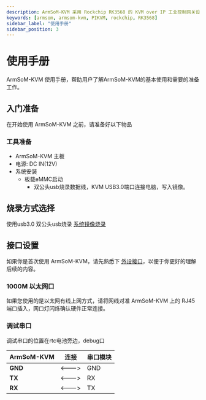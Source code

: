 ```yaml
---
description: ArmSoM-KVM 采用 Rockchip RK3568 的 KVM over IP 工业控制网关设计。ArmSoM-KVM是一款专为工业设备远程监控和控制而设计的IP KVM设备。它可以将生产线机器的工控计算机的视频、鼠标、键盘通过网络连接到远程控制台，实现机器的远程管理。该设备还提供一个用于连接本地控制台的端口，支持机器本地管理。
keywords: [armsom, armsom-kvm, PIKVM, rockchip, RK3568]
sidebar_label: "使用手册"
sidebar_position: 3
---
```


# 使用手册

ArmSoM-KVM 使用手册，帮助用户了解ArmSoM-KVM的基本使用和需要的准备工作。 


## 入门准备
在开始使用 ArmSoM-KVM 之前，请准备好以下物品

### 工具准备
* ArmSoM-KVM 主板
* 电源: DC IN(12V)
* 系统安装
  * 板载eMMC启动
    * 双公头usb烧录数据线，KVM USB3.0端口连接电脑，写入镜像。

## 烧录方式选择

使用usb3.0 双公头usb烧录
[系统镜像烧录](../../general-tutorial/flash-img)


## 接口设置

如果你是首次使用 ArmSoM-KVM，请先熟悉下 [外设接口](./introduction)，以便于你更好的理解后续的内容。

### 1000M 以太网口

如果您使用的是以太网有线上网方式，请将网线对准 ArmSoM-KVM 上的 RJ45 端口插入，网口灯闪烁确认硬件正常连接。


### 调试串口
调试串口的位置在rtc电池旁边，debug口

| ArmSoM-KVM       | 连接  | 串口模块 |
| --------------- | ----- | ------ |
| **GND**  | <---> | GND |
| **TX**   | <---> | RX |
| **RX**  | <---> | TX |
